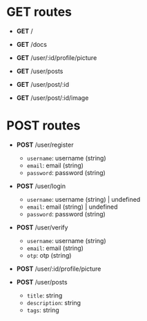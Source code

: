 # GET routes
* **GET** /

* **GET** /docs

* **GET** /user/:id/profile/picture

* **GET** /user/posts

* **GET** /user/post/:id

* **GET** /user/post/:id/image

# POST routes
* **POST** /user/register
	- `username`: username (string) 
	- `email`: email (string) 
	- `password`: password (string) 

* **POST** /user/login
	- `username`: username (string)  | undefined
	- `email`: email (string)  | undefined
	- `password`: password (string) 

* **POST** /user/verify
	- `username`: username (string) 
	- `email`: email (string) 
	- `otp`: otp (string) 

* **POST** /user/:id/profile/picture

* **POST** /user/posts
	- `title`: string
	- `description`: string
	- `tags`: string

